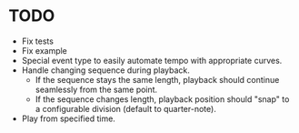 # TODO

- Fix tests
- Fix example
- Special event type to easily automate tempo with appropriate curves.
- Handle changing sequence during playback.
  - If the sequence stays the same length, playback should continue seamlessly from the same point.
  - If the sequence changes length, playback position should "snap" to a configurable division (default to quarter-note).
- Play from specified time.
